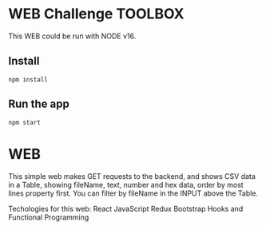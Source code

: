 # WEB Challenge TOOLBOX

This WEB could be run with NODE v16.

## Install

    npm install

## Run the app

    npm start

# WEB

This simple web makes GET requests to the backend, and shows CSV data in a Table, showing fileName, text, number and hex data, order by most lines property first.
You can filter by fileName in the INPUT above the Table.

Techologies for this web:
    React
    JavaScript
    Redux
    Bootstrap
    Hooks and Functional Programming
  